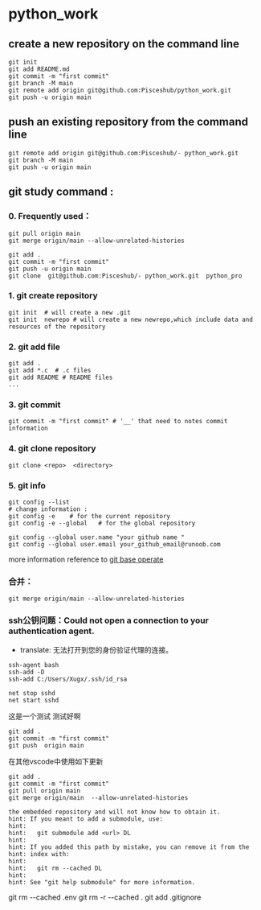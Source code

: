 # python_work
## create a new repository on the command line   
```
git init
git add README.md 
git commit -m "first commit"  
git branch -M main  
git remote add origin git@github.com:Pisceshub/python_work.git 
git push -u origin main  
```

## push an existing repository from the command line   



```
git remote add origin git@github.com:Pisceshub/- python_work.git  
git branch -M main  
git push -u origin main  
```

## git study command :


### 0. Frequently used：
```
git pull origin main
git merge origin/main --allow-unrelated-histories

git add .
git commit -m "first commit"
git push -u origin main 
git clone  git@github.com:Pisceshub/- python_work.git  python_pro 
```


### 1. git create repository
```
git init  # will create a new .git
git init  newrepo # will create a new newrepo,which include data and resources of the repository
```
### 2. git add file
``` 
git add .
git add *.c  # .c files
git add README # README files
...
```

### 3. git commit 
```
git commit -m "first commit" # '__' that need to notes commit information

```

### 4. git clone repository
```dotnetcli
git clone <repo>  <directory> 
```
### 5. git info
```
git config --list 
# change information :
git config -e    # for the current repository
git config -e --global   # for the global repository

git config --global user.name "your github name "
git config --global user.email your_github_email@runoob.com
```

more information reference to [git base operate](https://www.runoob.com/git/git-basic-operations.html)

###  合并：
```
git merge origin/main --allow-unrelated-histories

```

### ssh公钥问题：Could not open a connection to your authentication agent.
- translate: 无法打开到您的身份验证代理的连接。

```
ssh-agent bash
ssh-add -D
ssh-add C:/Users/Xugx/.ssh/id_rsa

net stop sshd
net start sshd 
```

这是一个测试
测试好啊
```
git add .
git commit -m "first commit"
git push  origin main 
```
 
在其他vscode中使用如下更新

```
git add .
git commit -m "first commit"
git pull origin main
git merge origin/main  --allow-unrelated-histories
```

```
the embedded repository and will not know how to obtain it.        
hint: If you meant to add a submodule, use:
hint: 
hint:   git submodule add <url> DL
hint: 
hint: If you added this path by mistake, you can remove it from the      
hint: index with:
hint: 
hint:   git rm --cached DL
hint: 
hint: See "git help submodule" for more information.
```

git rm --cached .env
git rm -r --cached .
git add .gitignore
